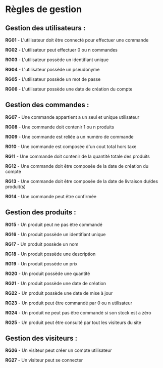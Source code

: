 # Règles de gestion

## Gestion des utilisateurs :

**RG01** - L'utilisateur doit être connecté pour effectuer une commande

**RG02** - L'utilisateur peut effectuer 0 ou n commandes

**RG03** - L'utilisateur possède un identifiant unique

**RG04** - L'utilisateur possède un pseudonyme

**RG05** - L'utilisateur possède un mot de passe

**RG06** - L'utilisateur possède une date de création du compte

## Gestion des commandes :

**RG07** - Une commande appartient a un seul et unique utilisateur

**RG08** - Une commande doit contenir 1 ou n produits

**RG09** - Une commande est reliée a un numéro de commande

**RG10** - Une commande est composée d'un cout total hors taxe

**RG11** - Une commande doit contenir de la quantité totale des produits

**RG12** - Une commande doit être composée de la date de création du compte 

**RG13** - Une commande doit être composée de la date de livraison du/des produit(s)

**RG14** - Une commande peut être confirmée

## Gestion des produits :

**RG15** - Un produit peut ne pas être commandé

**RG16** - Un produit possède un identifiant unique

**RG17** - Un produit possède un nom

**RG18** - Un produit possède une description

**RG19** - Un produit possède un prix

**RG20** - Un produit possède une quantité

**RG21** - Un produit possède une date de création

**RG22** - Un produit possède une date de mise à jour

**RG23** - Un produit peut être commandé par 0 ou n utilisateur

**RG24** - Un produit ne peut pas être commandé si son stock est a zéro

**RG25** - Un produit peut être consulté par tout les visiteurs du site

## Gestion des visiteurs :

**RG26** - Un visiteur peut créer un compte utilisateur

**RG27** - Un visiteur peut se connecter